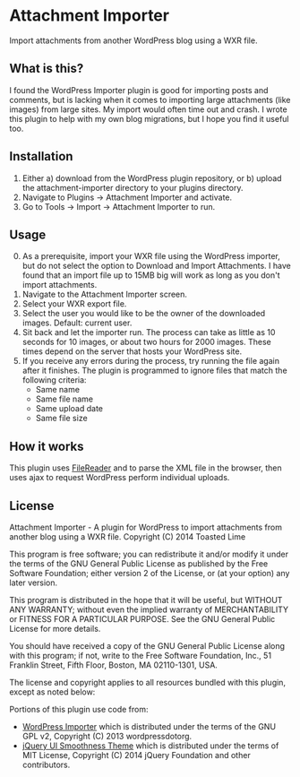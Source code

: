 Attachment Importer
===================
Import attachments from another WordPress blog using a WXR file.

What is this?
-------------
I found the WordPress Importer plugin is good for importing posts and comments, but is lacking when it comes to importing large attachments (like images) from large sites. My import would often time out and crash. I wrote this plugin to help with my own blog migrations, but I hope you find it useful too.


Installation
------------
1. Either a) download from the WordPress plugin repository, or b) upload the attachment-importer directory to your plugins directory.
2. Navigate to Plugins -> Attachment Importer and activate.
3. Go to Tools -> Import -> Attachment Importer to run.

Usage
-----
0. As a prerequisite, import your WXR file using the WordPress importer, but do not select the option to Download and Import Attachments. I have found that an import file up to 15MB big will work as long as you don't import attachments.
1. Navigate to the Attachment Importer screen.
2. Select your WXR export file.
3. Select the user you would like to be the owner of the downloaded images. Default: current user.
4. Sit back and let the importer run. The process can take as little as 10 seconds for 10 images, or about two hours for 2000 images. These times depend on the server that hosts your WordPress site.
5. If you receive any errors during the process, try running the file again after it finishes.  The plugin is programmed to ignore files that match the following criteria:
   * Same name
   * Same file name
   * Same upload date
   * Same file size

How it works
------------
This plugin uses [FileReader](https://developer.mozilla.org/en-US/docs/Web/API/FileReader) and to parse the XML file in the browser, then uses ajax to request WordPress perform individual uploads. 

License
-------
Attachment Importer - A plugin for WordPress to import attachments from another blog using a WXR file.
Copyright (C) 2014 Toasted Lime

This program is free software; you can redistribute it and/or modify it under the terms of the GNU General Public License as published by the Free Software Foundation; either version 2 of the License, or (at your option) any later version.

This program is distributed in the hope that it will be useful, but WITHOUT ANY WARRANTY; without even the implied warranty of MERCHANTABILITY or FITNESS FOR A PARTICULAR PURPOSE.  See the GNU General Public License for more details.

You should have received a copy of the GNU General Public License along with this program; if not, write to the Free Software Foundation, Inc., 51 Franklin Street, Fifth Floor, Boston, MA  02110-1301, USA.

The license and copyright applies to all resources bundled with this plugin, except as noted below:

Portions of this plugin use code from:

* [WordPress Importer](http://wordpress.org/extend/plugins/wordpress-importer/) which is distributed under the terms of the GNU GPL v2, Copyright (C) 2013 wordpressdotorg.
* [jQuery UI Smoothness Theme](http://jqueryui.com/themeroller/) which is distributed under the terms of MIT License, Copyright (C) 2014 jQuery Foundation and other contributors.
